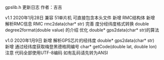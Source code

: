 gpslib.h 更新日志 作者：吉吉

v1.1 2020年1月28日
兼容 51单片机 可直接包含本头文件
新增 RMC结构体
新增 解析RMC信息 RMC rmc2data(char* str)
完善 度分经纬度格式转换 double degree2format(double value) 的介绍
优化 double* gps2data(char* str)的算法

v1.0 2020年1月9日
新增 解析GPS芯片的经纬度 double* gps2data(char* str)
新增 通过经纬度获取梅登黑德格网编号 char* getCode(double lat, double lon)
注意 代码全部使用UTF-8编码 如有乱码请先转为ANSI